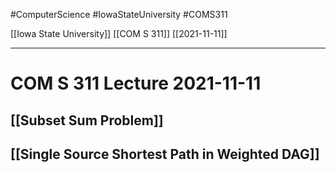#ComputerScience  #IowaStateUniversity #COMS311 


[[Iowa State University]] [[COM S 311]] [[2021-11-11]]

---

# COM S 311 Lecture 2021-11-11

## [[Subset Sum Problem]]

## [[Single Source Shortest Path in Weighted DAG]]